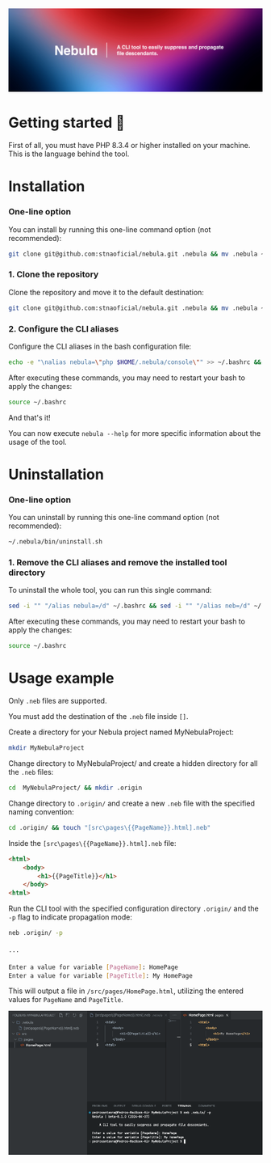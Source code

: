 ![image info](./docs/banner.jpg)
---

# Getting started 🔭

First of all, you must have PHP 8.3.4 or higher installed on your machine. This is the language behind the tool.

# Installation

### One-line option
You can install by running this one-line command option (not recommended):
```bash
git clone git@github.com:stnaoficial/nebula.git .nebula && mv .nebula ~ && ~/.nebula/bin/install.sh
```

### 1. Clone the repository

Clone the repository and move it to the default destination:
```bash
git clone git@github.com:stnaoficial/nebula.git .nebula && mv .nebula ~
```

### 2. Configure the CLI aliases
Configure the CLI aliases in the bash configuration file:
```bash
echo -e "\nalias nebula=\"php $HOME/.nebula/console\"" >> ~/.bashrc && echo "alias neb=\"nebula\"" >> ~/.bashrc
```

After executing these commands, you may need to restart your bash to apply the changes:
```bash
source ~/.bashrc
```

And that's it!

You can now execute `nebula --help` for more specific information about the usage of the tool. 

# Uninstallation

### One-line option
You can uninstall by running this one-line command option (not recommended):
```bash
~/.nebula/bin/uninstall.sh
```

### 1. Remove the CLI aliases and remove the installed tool directory

To uninstall the whole tool, you can run this single command:
```bash
sed -i "" "/alias nebula=/d" ~/.bashrc && sed -i "" "/alias neb=/d" ~/.bashrc && rm -rf ~/.nebula
```

After executing these commands, you may need to restart your bash to apply the changes:
```bash
source ~/.bashrc
```

# Usage example

Only `.neb` files are supported.

You must add the destination of the `.neb` file inside `[]`.

Create a directory for your Nebula project named MyNebulaProject:
```bash
mkdir MyNebulaProject
```

Change directory to MyNebulaProject/ and create a hidden directory for all the `.neb` files:
```bash
cd  MyNebulaProject/ && mkdir .origin
```

Change directory to `.origin/` and create a new `.neb` file with the specified naming convention:
```bash
cd .origin/ && touch "[src\pages\{{PageName}}.html].neb"
```

Inside the `[src\pages\{{PageName}}.html].neb` file:
```html
<html>
    <body>
        <h1>{{PageTitle}}</h1>
    </body>
<html>
```

Run the CLI tool with the specified configuration directory `.origin/` and the `-p` flag to indicate propagation mode:
```bash
neb .origin/ -p

...

Enter a value for variable [PageName]: HomePage
Enter a value for variable [PageTitle]: My HomePage
```
This will output a file in `/src/pages/HomePage.html`, utilizing the entered values for `PageName` and `PageTitle`.

![image info](./docs/image.png)
